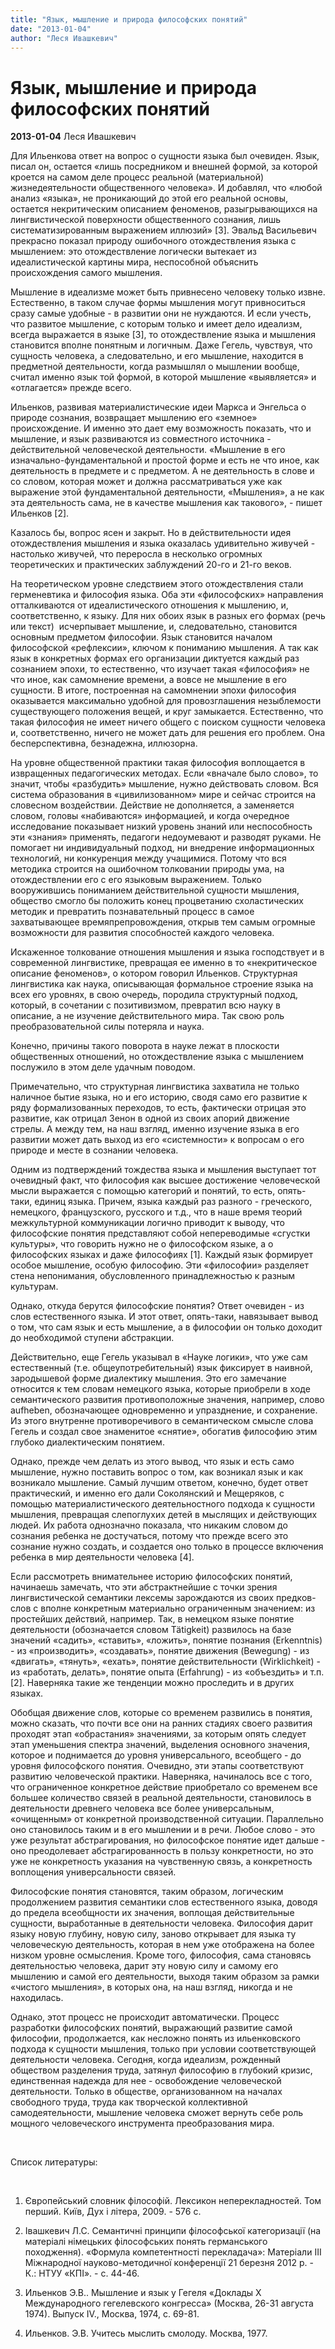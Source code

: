 ```yaml
---
title: "Язык, мышление и природа философских понятий"
date: "2013-01-04"
author: "Леся Ивашкевич"
---
```


# Язык, мышление и природа философских понятий

**2013-01-04** Леся Ивашкевич

Для Ильенкова ответ на вопрос о сущности языка был очевиден. Язык, писал он, остается «лишь посредником и внешней формой, за которой кроется на самом деле процесс реальной (материальной) жизнедеятельности общественного человека». И добавлял, что «любой анализ «языка», не проникающий до этой его реальной основы, остается некритическим описанием феноменов, разыгрывающихся на лингвистической поверхности общественного сознания, лишь систематизированным выражением иллюзий» [3]. Эвальд Васильевич прекрасно показал природу ошибочного отождествления языка с мышлением: это отождествление логически вытекает из идеалистической картины мира, неспособной объяснить происхождения самого мышления.

Мышление в идеализме может быть привнесено человеку только извне. Естественно, в таком случае формы мышления могут привноситься сразу самые удобные - в развитии они не нуждаются. И если учесть, что развитое мышление, с которым только и имеет дело идеализм, всегда выражается в языке [3], то отождествление языка и мышления становится вполне понятным и логичным. Даже Гегель, чувствуя, что сущность человека, а следовательно, и его мышление, находится в предметной деятельности, когда размышлял о мышлении вообще, считал именно язык той формой, в которой мышление «выявляется» и «отлагается» прежде всего.

Ильенков, развивая материалистические идеи Маркса и Энгельса о природе сознания, возвращает мышлению его «земное» происхождение. И именно это дает ему возможность показать, что и мышление, и язык развиваются из совместного источника - действительной человеческой деятельности. «Мышление в его изначально-фундаментальной и простой форме и есть не что иное, как деятельность в предмете и с предметом. А не деятельность в слове и со словом, которая может и должна рассматриваться уже как выражение этой фундаментальной деятельности, «Мышления», а не как эта деятельность сама, не в качестве мышления как такового», - пишет Ильенков [2].

Казалось бы, вопрос ясен и закрыт. Но в действительности идея отождествления мышления и языка оказалась удивительно живучей - настолько живучей, что переросла в несколько огромных теоретических и практических заблуждений 20-го и 21-го веков.

На теоретическом уровне следствием этого отождествления стали герменевтика и философия языка. Оба эти «философских» направления отталкиваются от идеалистического отношения к мышлению, и, соответственно, к языку. Для них обоих язык в разных его формах (речь или текст)  исчерпывает мышление, и, следовательно, становится основным предметом философии. Язык становится началом философской «рефлексии», ключом к пониманию мышления. А так как язык в конкретных формах его организации диктуется каждый раз сознанием эпохи, то естественно, что изучает такая «философия» не что иное, как самомнение времени, а вовсе не мышление в его сущности. В итоге, построенная на самомнении эпохи философия оказывается максимально удобной для провозглашения незыблемости существующего положения вещей, и круг замыкается. Естественно, что такая философия не имеет ничего общего с поиском сущности человека и, соответственно, ничего не может дать для решения его проблем. Она бесперспективна, безнадежна, иллюзорна.

На уровне общественной практики такая философия воплощается в извращенных педагогических методах. Если «вначале было слово», то значит, чтобы «разбудить» мышление, нужно действовать словом. Вся система образования в «цивилизованном» мире и сейчас строится на словесном воздействии. Действие не дополняется, а заменяется словом, головы «набиваются» информацией, и когда очередное исследование показывает низкий уровень знаний или неспособность эти «знания» применять, педагоги недоумевают и разводят руками. Не помогает ни индивидуальный подход, ни внедрение информационных технологий, ни конкуренция между учащимися. Потому что вся методика строится на ошибочном толковании природы ума, на отождествлении его с его языковым выражением. Только вооружившись пониманием действительной сущности мышления, общество смогло бы положить конец процветанию схоластических методик и превратить познавательный процесс в самое захватывающее времяпрепровождения, открыв тем самым огромные возможности для развития способностей каждого человека.

Искаженное толкование отношения мышления и языка господствует и в современной лингвистике, превращая ее именно в то «некритическое описание феноменов», о котором говорил Ильенков. Структурная лингвистика как наука, описывающая формальное строение языка на всех его уровнях, в свою очередь, породила структурный подход, который, в сочетании с позитивизмом, превратил всю науку в описание, а не изучение действительного мира. Так свою роль преобразовательной силы потеряла и наука.

Конечно, причины такого поворота в науке лежат в плоскости общественных отношений, но отождествление языка с мышлением послужило в этом деле удачным поводом.

Примечательно, что структурная лингвистика захватила не только наличное бытие языка, но и его историю, сводя само его развитие к ряду формализованных переходов, то есть, фактически отрицая это развитие, как отрицал Зенон в одной из своих апорий движение стрелы. А между тем, на наш взгляд, именно изучение языка в его развитии может дать выход из его «системности» к вопросам о его природе и месте в сознании человека.

Одним из подтверждений тождества языка и мышления выступает тот очевидный факт, что философия как высшее достижение человеческой мысли выражается с помощью категорий и понятий, то есть, опять-таки, единиц языка. Причем, языка каждый раз разного - греческого, немецкого, французского, русского и т.д., что в наше время теорий межкультурной коммуникации логично приводит к выводу, что философские понятия представляют собой непереводимые «сгустки культуры», что говорить нужно не о философском языке, а о философских языках и даже философиях [1]. Каждый язык формирует особое мышление, особую философию. Эти «философии» разделяет стена непонимания, обусловленного принадлежностью к разным культурам.

Однако, откуда берутся философские понятия? Ответ очевиден - из слов естественного языка. И этот ответ, опять-таки, навязывает вывод о том, что сам язык и есть мышление, а в философии он только доходит до необходимой ступени абстракции.

Действительно, еще Гегель указывал в «Науке логики», что уже сам естественный (т.е. общеупотребительный) язык фиксирует в наивной, зародышевой форме диалектику мышления. Это его замечание относится к тем словам немецкого языка, которые приобрели в ходе семантического развития противоположные значения, например, слово aufheben, обозначающее одновременно и упразднение, и сохранение. Из этого внутренне противоречивого в семантическом смысле слова Гегель и создал свое знаменитое «снятие», обогатив философию этим глубоко диалектическим понятием.

Однако, прежде чем делать из этого вывод, что язык и есть само мышление, нужно поставить вопрос о том, как возникал язык и как возникало мышление. Самый лучшим ответом, конечно, будет ответ практический, и именно его дали Соколянский и Мещеряков, с помощью материалистического деятельностного подхода к сущности мышления, превращая слепоглухих детей в мыслящих и действующих людей. Их работа однозначно показала, что никаким словом до сознания ребенка не достучаться, потому что прежде всего это сознание нужно создать, и создается оно только в процессе включения ребенка в мир деятельности человека [4].

Если рассмотреть внимательнее историю философских понятий, начинаешь замечать, что эти абстрактнейшие с точки зрения лингвистической семантики лексемы зарождаются из своих предков-слов с вполне конкретным материально ограниченным значением: из простейших действий, например. Так, в немецком языке понятие деятельности (обозначается словом Tätigkeit) развилось на базе значений «садить», «ставить», «ложить», понятие познания (Erkenntnis) - из «производить», «создавать», понятие движения (Bewegung) - из «двигать», «тянуть», «ехать», понятие действительности (Wirklichkeit) - из «работать, делать», понятие опыта (Erfahrung) - из «объездить» и т.п. [2]. Наверняка такие же тенденции можно проследить и в других языках.

Обобщая движение слов, которые со временем развились в понятия, можно сказать, что почти все они на ранних стадиях своего развития проходят этап «обрастания» значениями, за которым опять следует этап уменьшения спектра значений, выделения основного значения, которое и поднимается до уровня универсального, всеобщего - до уровня философского понятия. Очевидно, эти этапы соответствуют развитию человеческой практики. Наверняка, начиналось все с того, что ограниченное конкретное действие приобретало со временем все большее количество связей в реальной деятельности, становилось в деятельности древнего человека все более универсальным, «очищенным» от конкретной производственной ситуации. Параллельно оно становилось таким и в его мышлении и в речи. Любое слово - это уже результат абстрагирования, но философское понятие идет дальше - оно преодолевает абстрагированность в пользу конкретности, но это уже не конкретность указания на чувственную связь, а конкретность воплощения универсальности связей.

Философские понятия становятся, таким образом, логическим продолжением развития семантики слов естественного языка, доводя до предела всеобщности их значения, воплощая действительные сущности, выработанные в деятельности человека. Философия дарит языку новую глубину, новую силу, заново открывает для языка ту человеческую деятельность, которая в нем уже отображена на более низком уровне осмысления. Кроме того, философия, сама становясь деятельностью человека, дарит эту новую силу и самому его мышлению и самой его деятельности, выходя таким образом за рамки «чистого мышления», в которых она, на наш взгляд, никогда и не находилась.

Однако, этот процесс не происходит автоматически. Процесс разработки философских понятий, выражающий развитие самой философии, продолжается, как несложно понять из ильенковского подхода к сущности мышления, только при условии соответствующей деятельности человека. Сегодня, когда идеализм, рожденный обществом разделения труда, затянул философию в глубокий кризис, единственная надежда для нее - освобождение человеческой деятельности. Только в обществе, организованном на началах свободного труда, труда как творческой коллективной самодеятельности, мышление человека сможет вернуть себе роль мощного человеческого инструмента преобразования мира.

 

Список литературы:

 

1. Європейський словник філософій. Лексикон неперекладностей. Том перший. Київ, Дух і літера, 2009. - 576 с.

2. Івашкевич Л.С. Семантичні принципи філософської категоризації (на матеріалі німецьких філософських понять германського походження). «Формула компетентності перекладача»: Матеріали ІІІ Міжнародної науково-методичної конференції 21 березня 2012 р. - К.: НТУУ «КПІ». - с. 44-46.

3. Ильенков Э.В.. Мышление и язык у Гегеля «Доклады Х Международного гегелевского конгресса» (Москва, 26-31 августа 1974). Выпуск IV., Москва, 1974, с. 69-81.

4. Ильенков. Э.В. Учитесь мыслить смолоду. Москва, 1977.